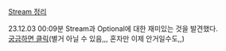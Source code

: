 [Stream 정리](Stream/README.md)

23.12.03 00:09분 Stream과 Optional에 대한 재미있는 것을 발견했다.  
[궁금하면 클릭](Stream/Stream&Optional)(별거 아닐 수 있음,,, 혼자만 이제 안거일수도,,)  
